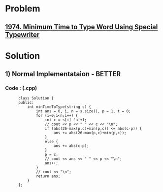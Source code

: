 # Problem

## [1974. Minimum Time to Type Word Using Special Typewriter](https://leetcode.com/problems/minimum-time-to-type-word-using-special-typewriter/)


# Solution 

## 1) Normal Implementataion - BETTER

      
      
      
   ### Code : (.cpp)
    
          
          class Solution {
          public:
              int minTimeToType(string s) {
                  int ans = 0, i, n = s.size(), p = 1, t = 0;
                  for (i=0;i<n;i++) {
                      int c = s[i]-'a'+1;
                      // cout << p << " " << c << "\n";
                      if (abs(26-max(p,c)+min(p,c)) <= abs(c-p)) {
                          ans += abs(26-max(p,c)+min(p,c));
                      }
                      else {
                          ans += abs(c-p);
                      }
                      p = c;
                      // cout << ans << " " << p << "\n";
                      ans++;
                  }
                  // cout << "\n";
                  return ans;
              }
          };


   
            
   
